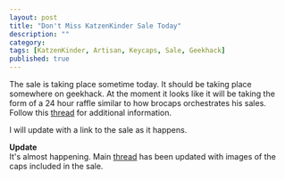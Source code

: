 ```yaml
---
layout: post
title: "Don't Miss KatzenKinder Sale Today"
description: ""
category: 
tags: [KatzenKinder, Artisan, Keycaps, Sale, Geekhack]
published: true 
---
```

The sale is taking place sometime today. It should be taking place somewhere on geekhack. At the moment it looks like it will be taking the form of a 24 hour raffle similar to how brocaps orchestrates his sales.  
Follow this [thread](https://geekhack.org/index.php?topic=64501.0) for additional information.

I will update with a link to the sale as it happens.

**Update**  
It's almost happening. Main [thread](https://geekhack.org/index.php?topic=64501.0) has been updated with images of the caps included in the sale. 
